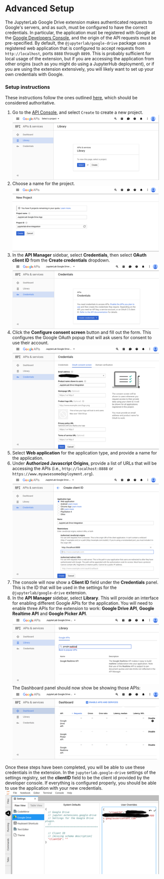 # Advanced Setup

The JupyterLab Google Drive extension makes authenticated requests to Google's servers,
and as such, must be configured to have the correct credentials.
In particular, the application must be registered with Google at the
[Google Developers Console](https://console.developers.google.com),
and the origin of the API requests must be pre-specified.
By default, the `@jupyterlab/google-drive` package uses a registered web application
that is configured to accept requests from `http://localhost`, ports `8888` through `8899`.
This is probably sufficient for local usage of the extension,
but if you are accessing the application from other origins
(such as you might do using a JupyterHub deployment),
or if you are using the extension extensively,
you will likely want to set up your own credentials with Google.

### Setup instructions
These instructions follow the ones outlined [here](https://developers.google.com/identity/sign-in/web/devconsole-project),
which should be considered authoritative.

1. Go to the [API Console](https://console.developers.google.com/projectselector/apis/library),
and select `Create` to create a new project.
![Starting point](images/start.png)
2. Choose a name for the project.
![Choose a name](images/name.png)
3. In the **API Manager** sidebar, select **Credentials**, then select **OAuth client ID** from the **Create credentials** dropdown.
![Create credentials](images/credentials.png)
4. Click the **Configure consent screen** button and fill out the form. This configures the Google OAuth popup that will ask users for consent to use their account.
![Configure consent](images/consent.png)
5. Select **Web application** for the application type, and provide a name for the application.
6. Under **Authorized Javascript Origins**, provide a list of URLs that will be accessing the APIs (i.e., `http://localhost:8888` or `https://www.myawsesomedeployment.org`).
![Web application](images/webapp.png)
7. The console will now show a **Client ID** field under the **Credentials** panel. This is the ID that will be used in the settings for the `@jupyterlab/google-drive` extension.
8. In the **API Manager** sidebar, select **Library**. This will provide an interface for enabling different Google APIs for the application. You will need to enable three APIs for the extension to work: **Google Drive API**, **Google Realtime API** and **Google Picker API**.
![Searching API library](images/library.png)
The Dashboard panel should now show be showing those APIs:
![Dashboard](images/dashboard.png)

Once these steps have been completed, you will be able to use these credentials in the extension.
In the `jupyterlab.google-drive` settings of the settings registry, set the **clientID** field to be the client id provided by the developer console. If everything is configured properly, you should be able to use the application with your new credentials.
![Client ID](images/clientid.png)

